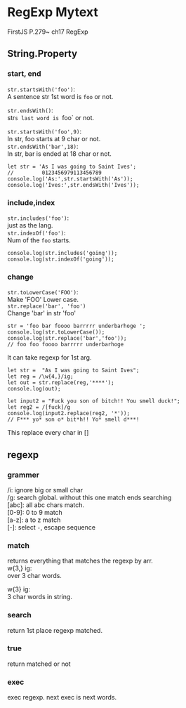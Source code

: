 # RegExp Mytext
FirstJS P.279~ ch17 RegExp  
## String.Property
### start, end
`str.startsWith('foo')`:  
A sentence str 1st word is `foo` or not.  

`str.endsWith()`:  
str`s last word is `foo` or not.  

`str.startsWith('foo',9)`:  
In str, foo starts at 9 char or not.  
`str.endsWith('bar',18)`:  
In str, bar is ended at 18 char or not.  
```
let str = 'As I was going to Saint Ives';
//         0123456979113456789
console.log('As:',str.startsWith('As'));
console.log('Ives:',str.endsWith('Ives'));
```

### include,index
`str.includes('foo')`:  
just as the lang.  
`str.indexOf('foo')`:  
Num of the `foo` starts.  
```
console.log(str.includes('going'));
console.log(str.indexOf('going'));
```

### change
`str.toLowerCase('FOO')`:  
Make 'FOO' Lower case.  
`str.replace('bar', 'foo')`  
Change 'bar' in str 'foo'  
```
str = 'foo bar foooo barrrrr underbarhoge ';
console.log(str.toLowerCase());
console.log(str.replace('bar','foo'));
// foo foo foooo barrrrr underbarhoge
```
It can take regexp for 1st arg. 
```
let str =  "As I was going to Saint Ives";
let reg = /\w{4,}/ig;
let out = str.replace(reg,'****');
console.log(out);
```
```
let input2 = "Fuck you son of bitch!! You smell duck!";
let reg2 = /[fuck]/g
console.log(input2.replace(reg2, '*'));
// F*** yo* son o* bit*h!! Yo* smell d***!
```
This replace every char in []

## regexp
### grammer
/i: ignore big or small char  
/g: search global. without this one match ends searching  
[abc]: all abc chars match.  
[0-9]: 0 to 9 match  
[a-z]: a to z match  
[\-]: select `-`, escape sequence  
### match
returns everything that matches the regexp by arr.  
w{3,} ig:  
over 3 char words.  

w{3} ig:  
3 char words in string.  
### search
return 1st place regexp matched.
### true
return matched or not
### exec
exec regexp.
next exec is next words.

